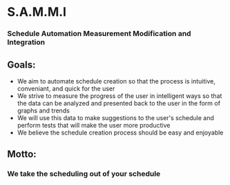 # S.A.M.M.I
### Schedule Automation Measurement Modification and Integration

## Goals:
* We aim to automate schedule creation so that the process is intuitive, conveniant, and quick for the user
* We strive to measure the progress of the user in intelligent ways so that the data can be analyzed and presented back to the user in the form of graphs and trends
* We will use this data to make suggestions to the user's schedule and perform tests that will make the user more productive
* We believe the schedule creation process should be easy and enjoyable

## Motto:
### We take the scheduling out of your schedule
